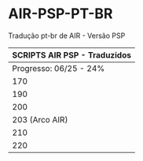 # AIR-PSP-PT-BR
Tradução pt-br de AIR - Versão PSP

| SCRIPTS AIR PSP - Traduzidos  |
| ----------------------------- |
|  Progresso: 06/25 - 24%       |
|            170                |
|            190                |
|            200                |
|       203 (Arco AIR)          |
|            210                |
|            220                |
